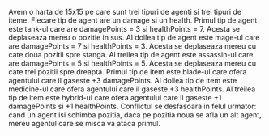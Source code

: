 Avem o harta de 15x15 pe care sunt trei tipuri de agenti si trei tipuri de iteme. Fiecare tip de agent are un damage si un health.
Primul tip de agent este tank-ul care are damagePoints = 3 si healthPoints = 7. Acesta se deplaseaza mereu o pozitie in sus.
Al doilea tip de agent este mage-ul care are damagePoints = 7 si healthPoints = 3. Acesta se deplaseaza mereu cu cate doua pozitii spre stanga.
Al treilea tip de agent este assassin-ul care are damagePoints = 5 si healthPoints = 5. Acesta se deplaseaza mereu cu cate trei pozitii spre dreapta.
Primul tip de item este blade-ul care ofera agentului care il gaseste +3 damagePoints.
Al doilea tip de item este medicine-ul care ofera agentului care il gaseste +3 healthPoints.
Al treilea tip de item este hybrid-ul care ofera agentului care il gaseste +1 damagePoints si +1 healthPoints.
Conflictul se desfasoara in felul urmator: cand un agent isi schimba pozitia, daca pe pozitia noua se afla un alt agent, mereu agentul care se misca va ataca primul.
